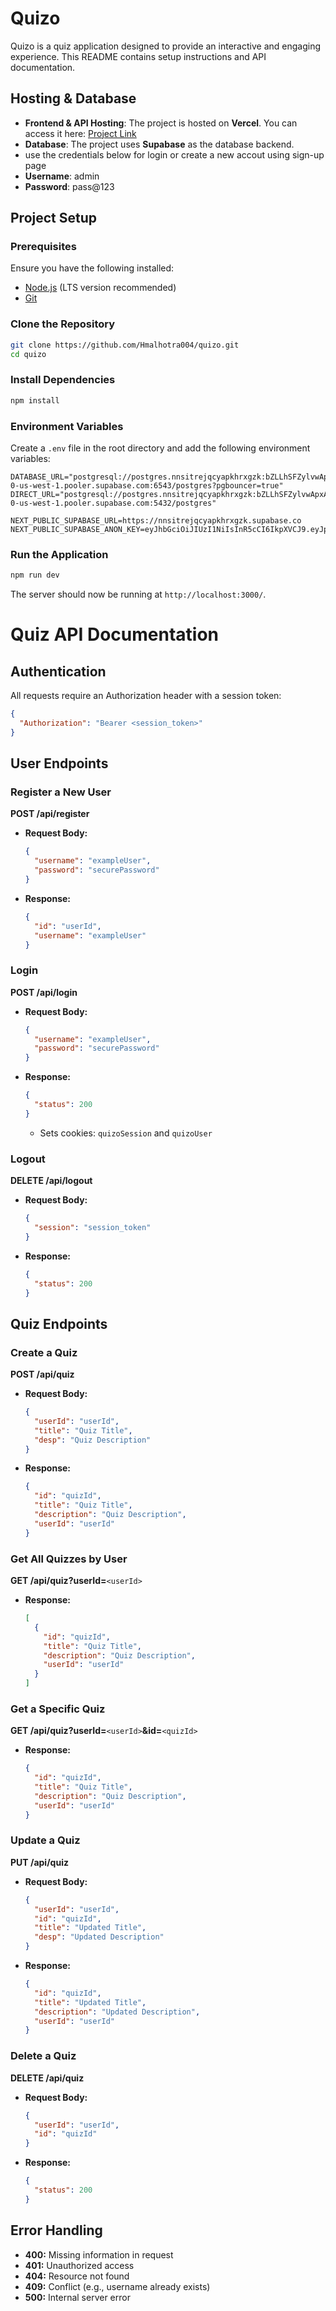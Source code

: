 # Quizo

Quizo is a quiz application designed to provide an interactive and engaging experience. This README contains setup instructions and API documentation.

## Hosting & Database

- **Frontend & API Hosting**: The project is hosted on **Vercel**. You can access it here: [Project Link](https://quizo-omega.vercel.app)
- **Database**: The project uses **Supabase** as the database backend.
- use the credentials below for login or create a new accout using sign-up page
- **Username**: admin
- **Password**: pass@123

## Project Setup

### Prerequisites

Ensure you have the following installed:

- [Node.js](https://nodejs.org/) (LTS version recommended)
- [Git](https://git-scm.com/)

### Clone the Repository

```sh
git clone https://github.com/Hmalhotra004/quizo.git
cd quizo
```

### Install Dependencies

```sh
npm install
```

### Environment Variables

Create a `.env` file in the root directory and add the following environment variables:

```env
DATABASE_URL="postgresql://postgres.nnsitrejqcyapkhrxgzk:bZLLhSFZylvwApxA@aws-0-us-west-1.pooler.supabase.com:6543/postgres?pgbouncer=true"
DIRECT_URL="postgresql://postgres.nnsitrejqcyapkhrxgzk:bZLLhSFZylvwApxA@aws-0-us-west-1.pooler.supabase.com:5432/postgres"

NEXT_PUBLIC_SUPABASE_URL=https://nnsitrejqcyapkhrxgzk.supabase.co
NEXT_PUBLIC_SUPABASE_ANON_KEY=eyJhbGciOiJIUzI1NiIsInR5cCI6IkpXVCJ9.eyJpc3MiOiJzdXBhYmFzZSIsInJlZiI6Im5uc2l0cmVqcWN5YXBraHJ4Z3prIiwicm9sZSI6ImFub24iLCJpYXQiOjE3Mzk0NTgyNDgsImV4cCI6MjA1NTAzNDI0OH0.nqZcKkFLsGibZJlTqfgt22eUuES8ctsuIqxayEReOoI
```

### Run the Application

```sh
npm run dev
```

The server should now be running at `http://localhost:3000/`.

# Quiz API Documentation

## Authentication

All requests require an Authorization header with a session token:

```json
{
  "Authorization": "Bearer <session_token>"
}
```

## User Endpoints

### Register a New User

**POST /api/register**

- **Request Body:**
  ```json
  {
    "username": "exampleUser",
    "password": "securePassword"
  }
  ```
- **Response:**
  ```json
  {
    "id": "userId",
    "username": "exampleUser"
  }
  ```

### Login

**POST /api/login**

- **Request Body:**
  ```json
  {
    "username": "exampleUser",
    "password": "securePassword"
  }
  ```
- **Response:**
  ```json
  {
    "status": 200
  }
  ```
  - Sets cookies: `quizoSession` and `quizoUser`

### Logout

**DELETE /api/logout**

- **Request Body:**
  ```json
  {
    "session": "session_token"
  }
  ```
- **Response:**
  ```json
  {
    "status": 200
  }
  ```

## Quiz Endpoints

### Create a Quiz

**POST /api/quiz**

- **Request Body:**
  ```json
  {
    "userId": "userId",
    "title": "Quiz Title",
    "desp": "Quiz Description"
  }
  ```
- **Response:**
  ```json
  {
    "id": "quizId",
    "title": "Quiz Title",
    "description": "Quiz Description",
    "userId": "userId"
  }
  ```

### Get All Quizzes by User

**GET /api/quiz?userId=**`<userId>`

- **Response:**
  ```json
  [
    {
      "id": "quizId",
      "title": "Quiz Title",
      "description": "Quiz Description",
      "userId": "userId"
    }
  ]
  ```

### Get a Specific Quiz

**GET /api/quiz?userId=**`<userId>`**&id=**`<quizId>`

- **Response:**
  ```json
  {
    "id": "quizId",
    "title": "Quiz Title",
    "description": "Quiz Description",
    "userId": "userId"
  }
  ```

### Update a Quiz

**PUT /api/quiz**

- **Request Body:**
  ```json
  {
    "userId": "userId",
    "id": "quizId",
    "title": "Updated Title",
    "desp": "Updated Description"
  }
  ```
- **Response:**
  ```json
  {
    "id": "quizId",
    "title": "Updated Title",
    "description": "Updated Description",
    "userId": "userId"
  }
  ```

### Delete a Quiz

**DELETE /api/quiz**

- **Request Body:**
  ```json
  {
    "userId": "userId",
    "id": "quizId"
  }
  ```
- **Response:**
  ```json
  {
    "status": 200
  }
  ```

## Error Handling

- **400:** Missing information in request
- **401:** Unauthorized access
- **404:** Resource not found
- **409:** Conflict (e.g., username already exists)
- **500:** Internal server error
